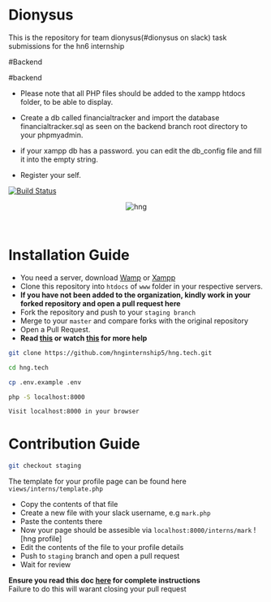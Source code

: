# Dionysus
This is the repository for team dionysus(#dionysus on slack) task submissions for the hn6 internship



#Backend



#backend 
- Please note that all PHP files should be added to the xampp htdocs  folder, to be able to display.

- Create a db called financialtracker and import the database financialtracker.sql as seen on the backend branch root directory to your phpmyadmin. 

- if your xampp db has a password. you can edit the db_config file and fill it into the empty string.

- Register your self.


[![Build Status](https://travis-ci.org/timolinn/hng.tech.svg?branch=master)](https://travis-ci.org/timolinn/hng.tech)

<div align="center">

![hng](https://res.cloudinary.com/iambeejayayo/image/upload/v1554240066/brand-logo.png)

<br>

</div>

# Installation Guide

- You need a server, download [Wamp](http://www.wampserver.com/en/) or [Xampp](https://www.apachefriends.org/index.html)
- Clone this repository into `htdocs` of `www` folder in your respective servers. <br>
- **If you have not been added to the organization, kindly work in your forked repository and open a pull request here** <br>
- Fork the repository and push to your `staging branch`
- Merge to your `master` and compare forks with the original repository
- Open a Pull Request.
- **Read [this](https://help.github.com/en/articles/creating-a-pull-request-from-a-fork) or watch [this](https://www.youtube.com/watch?v=G1I3HF4YWEw) for more help**

```bash
git clone https://github.com/hnginternship5/hng.tech.git
```

```bash
cd hng.tech
```

```bash
cp .env.example .env
```

```bash
php -S localhost:8000
```

```bash
Visit localhost:8000 in your browser
```

# Contribution Guide

```bash
git checkout staging
```

The template for your profile page can be found here
`views/interns/template.php`

- Copy the contents of that file
- Create a new file with your slack username, e.g `mark.php`
- Paste the contents there
- Now your page should be assesible via `localhost:8000/interns/mark`
  ![hng profile]
- Edit the contents of the file to your profile details
- Push to `staging` branch and open a pull request
- Wait for review

**Ensure you read this doc [here](https://docs.google.com/document/d/1TxZqGLsut4ZVJEP6xF-DZGq3goaHfQ2phF-1I3YbrNc/edit?usp=sharing) for complete instructions** <br>
Failure to do this will warant closing your pull request
 

 
